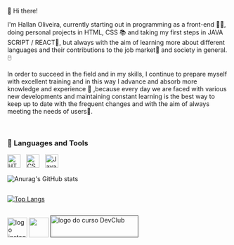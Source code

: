 📢 Hi there!

<p>I'm Hallan Oliveira, currently starting out in programming as a front-end 🧑‍💻, doing personal projects in HTML, CSS 📚 and taking my first steps in JAVA SCRIPT / REACT📌, but always with the aim of learning more about different languages and their contributions to the job market💼 and society in general.🖱️

In order to succeed in the field and in my skills, I continue to prepare myself with excellent training and in this way I advance and absorb more knowledge and experience 🚀 ,because every day we are faced with various new developments and maintaining constant learning is the best way to keep up to date with the frequent changes and with the aim of always meeting the needs of users📍.</p>
<br>
### 🧰 Languages and Tools 

<img align="left" alt="HTML" width="30px" style="padding-right:10px;" src="https://cdn.jsdelivr.net/gh/devicons/devicon/icons/html5/html5-plain.svg" />
<img align="left" alt="CSS" width="30px" style="padding-right:10px;" src="https://cdn.jsdelivr.net/gh/devicons/devicon/icons/css3/css3-plain.svg" />
<img align="left" alt="JavaScript" width="30px" style="padding-right:10px;" src="https://cdn.jsdelivr.net/gh/devicons/devicon/icons/javascript/javascript-plain.svg" />
<br />
<h2></h2>

![Anurag's GitHub stats](https://github-readme-stats.vercel.app/api?username=hallanoliveira&show_icons=true&theme=transparent)

<h2></h2>

[![Top Langs](https://github-readme-stats.vercel.app/api/top-langs/?username=hallanoliveira)](https://github.com/anuraghazra/github-readme-stats)


<h2></h2>

<a href="https://www.instagram.com/hallanolliveira/"><img width="45" height="45" src="https://img.icons8.com/glyph-neue/64/instagram-new--v1.png" alt="logo instagram"></a> 
<a href="https://www.facebook.com/hallan.p.oliveira"><img width="45" height="45" src="https://img.icons8.com/ios-glyphs/facebook.png"></a>
<a href=""><img width="200" height="50" src="https://rodolfomori.com.br/wp-content/uploads/2023/05/logo.png" alt="logo do curso DevClub"></a>



